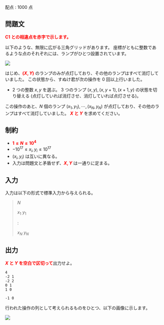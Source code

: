 配点 : $1000$ 点

## 問題文

<font color="red">**C1 との相違点を赤字で示します。**</font>

以下のような、無限に広がる三角グリッドがあります。
座標がともに整数であるような点のそれぞれには、ランプがひとつ設置されています。

![](https://img.atcoder.jp/wtf19/f617c94527a62ed72fe7db12b6d1f6b0.png)

はじめ、<font color="red">**$(X, Y)$**</font> のランプのみが点灯しており、その他のランプはすべて消灯していました。
この状態から、すぬけ君が次の操作を $0$ 回以上行いました。

- $2$ つの整数 $x, y$ を選ぶ。
$3$ つのランプ $(x, y), (x, y+1), (x+1, y)$ の状態を切り替える (点灯していれば消灯させ、消灯していれば点灯させる)。

この操作のあと、$N$ 個のランプ $(x_1, y_1), \cdots, (x_N, y_N)$ が点灯しており、その他のランプはすべて消灯していました。
<font color="red">**$X$ と $Y$**</font> を求めてください。

## 制約

- <font color="red">**$1 \leq N \leq 10^4$**</font>
- $-10^{17} \leq x_i, y_i \leq 10^{17}$
- $(x_i, y_i)$ は互いに異なる。
- 入力は問題文と矛盾せず、<font color="red">**$X, Y$**</font> は一通りに定まる。

## 入力

入力は以下の形式で標準入力から与えられる。

> $N$
> 
> $x_1$ $y_1$
> 
> $:$
> 
> $x_N$ $y_N$

## 出力

<font color="red">**$X$ と $Y$ を空白で区切って**</font>出力せよ。

```input1
4
-2 1
-2 2
0 1
1 0
```

```output1
-1 0
```

行われた操作の列として考えられるものをひとつ、以下の画像に示します。

![](https://img.atcoder.jp/wtf19/cff6dc4d81e995e9300ccbaca5bf85de.png)